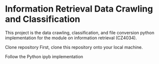 # Information Retrieval Data Crawling and Classification

This project is the data crawling, classification, and file conversion python implementation for the module on information retrieval (CZ4034). 

Clone repository
First, clone this repository onto your local machine.


Follow the Python ipyb implementation
